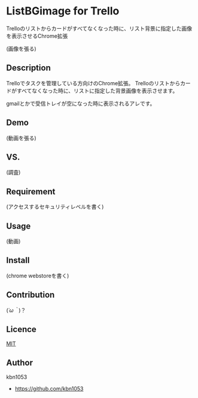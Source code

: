 ListBGimage for Trello
====
Trelloのリストからカードがすべてなくなった時に、リスト背景に指定した画像を表示させるChrome拡張

(画像を張る)

## Description
Trelloでタスクを管理している方向けのChrome拡張。
Trelloのリストからカードがすべてなくなった時に、リストに指定した背景画像を表示させます。

gmailとかで受信トレイが空になった時に表示されるアレです。

## Demo

(動画を張る)

## VS.

(調査) 

## Requirement

(アクセスするセキュリティレベルを書く)

## Usage

(動画)

## Install

(chrome webstoreを書く)

## Contribution

(*´ω｀*)？

## Licence

[MIT](https://choosealicense.com/licenses/mit/)

## Author

kbn1053
- https://github.com/kbn1053
